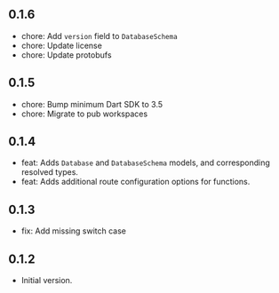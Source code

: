 ## 0.1.6

- chore: Add `version` field to `DatabaseSchema`
- chore: Update license
- chore: Update protobufs

## 0.1.5

- chore: Bump minimum Dart SDK to 3.5
- chore: Migrate to pub workspaces

## 0.1.4

- feat: Adds `Database` and `DatabaseSchema` models, and corresponding resolved types.
- feat: Adds additional route configuration options for functions.

## 0.1.3

- fix: Add missing switch case

## 0.1.2

- Initial version.
